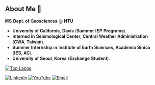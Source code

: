 <!--
**angela1011/angela1011** is a ✨ _special_ ✨ repository because its `README.md` (this file) appears on your GitHub profile.
Here are some ideas to get you started:
- 🔭 I’m currently working on ...
- 🌱 I’m currently learning ...
- 👯 I’m looking to collaborate on ...
- 🤔 I’m looking for help with ...
- 💬 Ask me about ...
- 📫 How to reach me: ...
- 😄 Pronouns: ...
- ⚡ Fun fact: ...
[![GitHub](https://img.shields.io/badge/GitHub-%23.svg?style=flat-square&logo=github&color=24292f&logoColor=white)](https://github.com/angela1011)
![Top Languages Card (Compact layout)](https://github-readme-stats.vercel.app/api/top-langs/?username=angela1011&layout=compact&theme=white)
[![Top Langs](https://github-readme-stats.vercel.app/api/top-langs/?username=angela1011&layout=compact&langs_count=10&card_width=350)](https://github.com/anuraghazra/github-readme-stats)
-->

##  About Me 👋

𝐌𝐒 𝐃𝐞𝐩𝐭. 𝐨𝐟 𝐆𝐞𝐨𝐬𝐜𝐢𝐞𝐧𝐜𝐞𝐬 @ 𝐍𝐓𝐔

- 𝐔𝐧𝐢𝐯𝐞𝐫𝐬𝐢𝐭𝐲 𝐨𝐟 𝐂𝐚𝐥𝐢𝐟𝐨𝐫𝐧𝐢𝐚, 𝐃𝐚𝐯𝐢𝐬 (𝐒𝐮𝐦𝐦𝐞𝐫 𝐈𝐄𝐏 𝐏𝐫𝐨𝐠𝐫𝐚𝐦𝐬).
- 𝐈𝐧𝐭𝐞𝐫𝐧𝐞𝐝 𝐢𝐧 𝐒𝐞𝐢𝐬𝐦𝐨𝐥𝐨𝐠𝐢𝐜𝐚𝐥 𝐂𝐞𝐧𝐭𝐞𝐫, 𝐂𝐞𝐧𝐭𝐫𝐚𝐥 𝐖𝐞𝐚𝐭𝐡𝐞𝐫 𝐀𝐝𝐦𝐢𝐧𝐢𝐬𝐭𝐫𝐚𝐭𝐢𝐨𝐧 (𝐂𝐖𝐀, 𝐓𝐚𝐢𝐰𝐚𝐧).
- 𝐒𝐮𝐦𝐦𝐞𝐫 𝐈𝐧𝐭𝐞𝐫𝐧𝐬𝐡𝐢𝐩 𝐢𝐧 𝐈𝐧𝐬𝐭𝐢𝐭𝐮𝐭𝐞 𝐨𝐟 𝐄𝐚𝐫𝐭𝐡 𝐒𝐜𝐢𝐞𝐧𝐜𝐞𝐬, 𝐀𝐜𝐚𝐝𝐞𝐦𝐢𝐚 𝐒𝐢𝐧𝐢𝐜𝐚 (𝐈𝐄𝐒, 𝐀𝐂).
- 𝐔𝐧𝐢𝐯𝐞𝐫𝐬𝐢𝐭𝐲 𝐨𝐟 𝐒𝐞𝐨𝐮𝐥, 𝐊𝐨𝐫𝐞𝐚 (𝐄𝐱𝐜𝐡𝐚𝐧𝐠𝐞 𝐒𝐭𝐮𝐝𝐞𝐧𝐭).


[![Top Langs](https://github-readme-stats.vercel.app/api/top-langs/?username=angela1011&title_color=6699FF&border_color=99CCCC&text_color=996600&layout=donut&hide=Roff,PostScript,NASL,C,Objective-C,DIGITAL&#32;Command&#32;Language,Makefile,Batchfile&langs_count=6&card_width=350)](https://github.com/anuraghazra/github-readme-stats)

[![Linkedin](https://img.shields.io/badge/Linkedin-%23.svg?style=flat-square&logo=linkedin&color=1da1f2&logoColor=white)](https://www.linkedin.com/in/i-yun-kang)
[![YouTube](https://img.shields.io/badge/YouTube-%23.svg?style=flat-square&logo=youtube&color=tomato&logoColor=white)](https://www.youtube.com/@kangela1011)
[![Email](https://img.shields.io/badge/Email-angela.891011@gmail.com-lightblue)](mailto:angela.891011@gmail.com)
